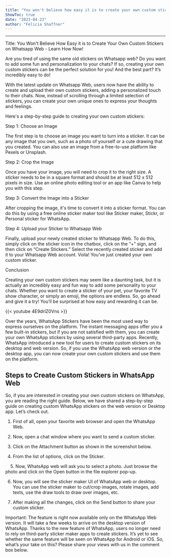 ```yaml
---
title: "You won't believe how easy it is to create your own custom stickers on Whatsapp Web - Learn how now!"
ShowToc: true 
date: "2023-04-23"
author: "Felicia Shaffner"
---
```

*****
Title: You Won't Believe How Easy it is to Create Your Own Custom Stickers on Whatsapp Web - Learn How Now!

Are you tired of using the same old stickers on Whatsapp web? Do you want to add some fun and personalization to your chats? If so, creating your own custom stickers can be the perfect solution for you! And the best part? It’s incredibly easy to do!

With the latest update on Whatsapp Web, users now have the ability to create and upload their own custom stickers, adding a personalized touch to their chats. Now, instead of scrolling through a limited selection of stickers, you can create your own unique ones to express your thoughts and feelings.

Here's a step-by-step guide to creating your own custom stickers:

Step 1: Choose an Image

The first step is to choose an image you want to turn into a sticker. It can be any image that you own, such as a photo of yourself or a cute drawing that you created. You can also use an image from a free-to-use platform like Pexels or Unsplash.

Step 2: Crop the Image

Once you have your image, you will need to crop it to the right size. A sticker needs to be in a square format and should be at least 512 x 512 pixels in size. Use an online photo editing tool or an app like Canva to help you with this step.

Step 3: Convert the Image into a Sticker

After cropping the image, it's time to convert it into a sticker format. You can do this by using a free online sticker maker tool like Sticker maker, Stickr, or Personal sticker for WhatsApp.

Step 4: Upload your Sticker to Whatsapp Web

Finally, upload your newly created sticker to Whatsapp Web. To do this, simply click on the sticker icon in the chatbox, click on the “+” sign, and then click on “Create Stickers.” Select the recently created sticker and add it to your Whatsapp Web account. Voila! You’ve just created your own custom sticker.

Conclusion

Creating your own custom stickers may seem like a daunting task, but it is actually an incredibly easy and fun way to add some personality to your chats. Whether you want to create a sticker of your pet, your favorite TV show character, or simply an emoji, the options are endless. So, go ahead and give it a try! You’ll be surprised at how easy and rewarding it can be.

{{< youtube 4E9drlZ0Vns >}} 



Over the years, WhatsApp Stickers have been the most used way to express ourselves on the platform. The instant messaging apps offer you a few built-in stickers, but if you are not satisfied with them, you can create your own WhatsApp stickers by using several third-party apps.
Recently, WhatsApp introduced a new tool for users to create custom stickers on its desktop and web version. So, if you use the WhatsApp web version or the desktop app, you can now create your own custom stickers and use them on the platform.

 
## Steps to Create Custom Stickers in WhatsApp Web


So, if you are interested in creating your own custom stickers on WhatsApp, you are reading the right guide. Below, we have shared a step-by-step guide on creating custom WhatsApp stickers on the web version or Desktop app. Let’s check out.
1. First of all, open your favorite web browser and open the WhatsApp Web.
2. Now, open a chat window where you want to send a custom sticker.
 
3. Click on the Attachment button as shown in the screenshot below.

4. From the list of options, click on the Sticker.

 
 
5. Now, WhatsApp web will ask you to select a photo. Just browse the photo and click on the Open button in the file explorer pop-up.

6. Now, you will see the sticker maker UI of WhatsApp web or desktop. You can use the sticker maker to cut/crop images, rotate images, add texts, use the draw tools to draw over images, etc.

7. After making all the changes, click on the Send button to share your custom sticker.

Important: The feature is right now available only on the WhatsApp Web version. It will take a few weeks to arrive on the desktop version of WhatsApp.
Thanks to the new feature of WhatsApp, users no longer need to rely on third-party sticker maker apps to create stickers. It’s yet to see whether the same feature will be seen on WhatsApp for Android or iOS. So, what’s your take on this? Please share your views with us in the comment box below.





